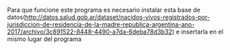 Para que funcione este programa es necesario instalar esta base de datos(http://datos.salud.gob.ar/dataset/nacidos-vivos-registrados-por-jurisdiccion-de-residencia-de-la-madre-republica-argentina-ano-2017/archivo/3c891522-8448-4490-a7da-6deba78d3b32)
e insertarla en el mismo lugar del programa